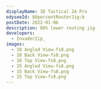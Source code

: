 ```yaml
---
displayName: 3D Tactical 2A Pro
odyseeId: 80percentRouterJig:b
postDate: 2022-01-06
description: 80% lower routing jig
developers:
  - InvaderZip_
images:
  - 10 Angled View-fs8.png
  - 10 Back View-fs8.png
  - 10 Top View-fs8.png
  - 15 Angled View-fs8.png
  - 15 Back View-fs8.png
  - 15 Top View-fs8.png
---
```

